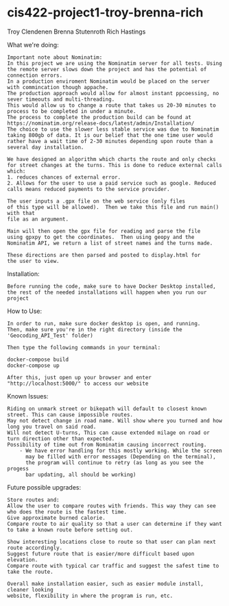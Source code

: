 # cis422-project1-troy-brenna-rich

Troy Clendenen
Brenna Stutenroth
Rich Hastings

What we're doing:

    Important note about Nominatim:
    In this project we are using the Nominatim server for all tests. Using the remote server slows down the project and has the potential of connection errors.
    In a production enviroment Nominatim would be placed on the server with commincation though appache.
    The production approach would allow for almost instant ppcoessing, no sever timeouts and multi-threading.
    This would allow us to change a route that takes us 20-30 minutes to process to be completed in under a minute.
    The process to complete the production build can be found at https://nominatim.org/release-docs/latest/admin/Installation/
    The choice to use the slower less stable service was due to Nominatim taking 800gb of data. It is our belief that the one time user would rather have a wait time of 2-30 minutes depending upon route than a several day installation.

    We have designed an algorithm which charts the route and only checks for street changes at the turns. This is done to reduce external calls which:
    1. reduces chances of external error.
    2. Allows for the user to use a paid service such as google. Reduced calls means reduced payments to the service provider.

    The user inputs a .gpx file on the web service (only files
    of this type will be allowed).  Then we take this file and run main() with that
    file as an argument.

    Main will then open the gpx file for reading and parse the file
    using gpxpy to get the coordinates.  Then using geopy and the
    Nominatim API, we return a list of street names and the turns made.

    These directions are then parsed and posted to display.html for
    the user to view.

Installation:

    Before running the code, make sure to have Docker Desktop installed,
    the rest of the needed installations will happen when you run our project

How to Use:

    In order to run, make sure docker desktop is open, and running.
    Then, make sure you're in the right directory (inside the 'Geocoding_API_Test' folder)

    Then type the following commands in your terminal:

    docker-compose build
    docker-compose up

    After this, just open up your browser and enter "http://localhost:5000/" to access our website

Known Issues:

    Riding on unmark street or bikepath will default to closest known street. This can cause impossible routes.
    May not detect change in road name. Will show where you turned and how long you travel on said road.
    Will not detect U-turns, This can cause extended milage on road or turn direction other than expected.
    Possibility of time out from Nominatim causing incorrect routing.
        - We have error handling for this mostly working. While the screen
          may be filled with error messages (Depending on the terminal),
          the program will continue to retry (as long as you see the progess
          bar updating, all should be working)

Future possible upgrades:

    Store routes and:
    Allow the user to compare routes with friends. This way they can see who does the route is the fastest time.
    Give approximate burned calorie.
    Compare route to air quality so that a user can determine if they want to take a known route before setting out.

    Show interesting locations close to route so that user can plan next route accordingly.
    Suggest future route that is easier/more difficult based upon elevation.
    Compare route with typical car traffic and suggest the safest time to take the route.

    Overall make installation easier, such as easier module install, cleaner looking
    website, flexibility in where the program is run, etc.
